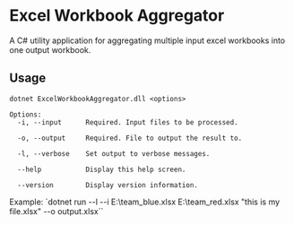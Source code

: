 # Excel Workbook Aggregator

A C# utility application for aggregating multiple input excel workbooks into one output workbook.

## Usage

```
dotnet ExcelWorkbookAggregator.dll <options>

Options:
  -i, --input      Required. Input files to be processed.

  -o, --output     Required. File to output the result to.

  -l, --verbose    Set output to verbose messages.

  --help           Display this help screen.

  --version        Display version information.
```

Example: `dotnet run --l --i E:\team_blue.xlsx E:\team_red.xlsx "this is my file.xlsx" --o output.xlsx``